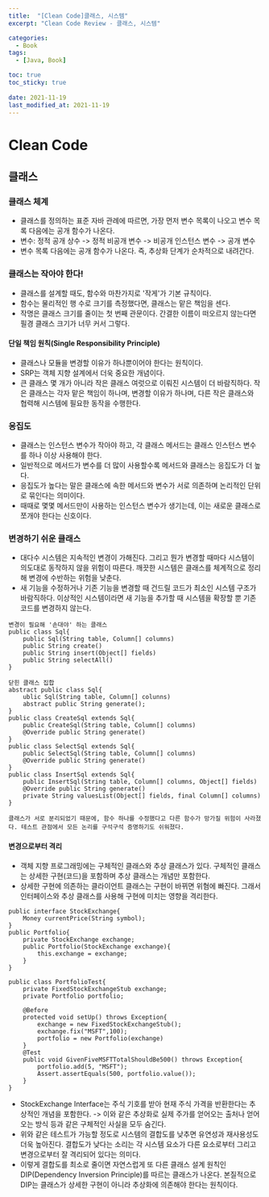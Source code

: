 ```yaml
---
title:  "[Clean Code]클래스, 시스템"
excerpt: "Clean Code Review - 클래스, 시스템"

categories:
  - Book
tags:
  - [Java, Book]

toc: true
toc_sticky: true
 
date: 2021-11-19
last_modified_at: 2021-11-19
---
```


# Clean Code

## 클래스

### 클래스 체계
- 클래스를 정의하는 표준 자바 관례에 따르면, 가장 먼저 변수 목록이 나오고 변수 목록 다음에는 공개 함수가 나온다.
- 변수: 정적 공개 상수 -> 정적 비공개 변수 -> 비공개 인스턴스 변수 -> 공개 변수
- 변수 목록 다음에는 공개 함수가 나온다. 즉, 추상화 단계가 순차적으로 내려간다.

### 클래스는 작아야 한다!
- 클래스를 설계할 때도, 함수와 마찬가지로 '작게'가 기본 규칙이다.
- 함수는 물리적인 행 수로 크기를 측정했다면, 클래스는 맡은 책임을 센다.
- 작명은 클래스 크기를 줄이는 첫 번째 관문이다. 간결한 이름이 떠오르지 않는다면 필경 클래스 크기가 너무 커서 그렇다.

#### 단일 책임 원칙(Single Responsibility Principle)
- 클래스나 모듈을 변경할 이유가 하나뿐이어야 한다는 원칙이다.
- SRP는 객체 지향 설계에서 더욱 중요한 개념이다. 
- 큰 클래스 몇 개가 아니라 작은 클래스 여럿으로 이뤄진 시스템이 더 바람직하다. 작은 클래스는 각자 맡은 책임이 하나며, 변경할 이유가 하나며, 다른 작은 클래스와 협력해 시스템에 필요한 동작을 수행한다.

### 응집도
- 클래스는 인스턴스 변수가 작아야 하고, 각 클래스 메서드는 클래스 인스턴스 변수를 하나 이상 사용해야 한다. 
- 일반적으로 메서드가 변수를 더 많이 사용할수록 메서드와 클래스는 응집도가 더 높다.
- 응집도가 높다는 말은 클래스에 속한 메서드와 변수가 서로 의존하며 논리적인 단위로 묶인다는 의미이다.
- 때때로 몇몇 메서드만이 사용하는 인스턴스 변수가 생기는데, 이는 새로운 클래스로 쪼개야 한다는 신호이다.

### 변경하기 쉬운 클래스
- 대다수 시스템은 지속적인 변경이 가해진다. 그리고 뭔가 변경할 때마다 시스템이 의도대로 동작하지 않을 위험이 따른다. 깨끗한 시스템은 클래스를 체계적으로 정리해 변경에 수반하는 위험을 낮춘다. 
- 새 기능을 수정하거나 기존 기능을 변경할 때 건드릴 코드가 최소인 시스템 구조가 바람직하다. 이상적인 시스템이라면 새 기능을 추가할 때 시스템을 확장할 뿐 기존 코드를 변경하지 않는다.
```
변경이 필요해 '손대야' 하는 클래스
public class Sql{
    public Sql(String table, Column[] columns)
    public String create()
    public String insert(Object[] fields)
    public String selectAll()
}

닫힌 클래스 집합
abstract public class Sql{
    ublic Sql(String table, Column[] colunns)
    abstract public String generate();
}
public class CreateSql extends Sql{
    public CreateSql(String table, Column[] columns)
    @Override public String generate()
}
public class SelectSql extends Sql{
    public SelectSql(String table, Column[] columns)
    @Override public String generate()
}
public class InsertSql extends Sql{
    public InsertSql(String table, Column[] columns, Object[] fields)
    @Override public String generate()
    private String valuesList(Object[] fields, final Column[] columns)
}

클래스가 서로 분리되었기 때문에, 함수 하나를 수정했다고 다른 함수가 망가질 위험이 사라졌다. 테스트 관점에서 모든 논리를 구석구석 증명하기도 쉬워졌다.
```

#### 변경으로부터 격리
- 객체 지향 프로그래밍에는 구체적인 클래스와 추상 클래스가 있다. 구체적인 클래스는 상세한 구현(코드)을 포함하며 추상 클래스는 개념만 포함한다.
- 상세한 구현에 의존하는 클라이언트 클래스는 구현이 바뀌면 위혐에 빠진다. 그래서 인터페이스와 추상 클래스를 사용해 구현에 미치는 영향을 격리한다.
```
public interface StockExchange{
    Money currentPrice(String symbol);
}
public Portfolio{
    private StockExchange exchange;
    public Portfolio(StockExchange exchange){
        this.exchange = exchange;
    }
}

public class PortfolioTest{
    private FixedStockExchangeStub exchange;
    private Portfolio portfolio;

    @Before
    protected void setUp() throws Exception{
        exchange = new FixedStockExchangeStub();
        exchange.fix("MSFT",100);
        portfolio = new Portfolio(exchange)
    }
    @Test
    public void GivenFiveMSFTTotalShouldBe500() throws Exception{
        portfolio.add(5, "MSFT");
        Assert.assertEquals(500, portfolio.value());
    }
}
```
- StockExchange Interface는 주식 기호를 받아 현재 주식 가격을 반환한다는 추상적인 개념을 포함한다. -> 이와 같은 추상화로 실제 주가를 얻어오는 출처나 얻어오는 방식 등과 같은 구체적인 사실을 모두 숨긴다. 
- 위와 같은 테스트가 가능할 정도로 시스템의 결합도를 낮추면 유연성과 재사용성도 더욱 높아진다. 결합도가 낮다는 소리는 각 시스템 요소가 다른 요소로부터 그리고 변경으로부터 잘 격리되어 있다는 의미다.
- 이렇게 결합도를 최소로 줄이면 자연스럽게 또 다른 클래스 설계 원칙인 DIP(Dependency Inversion Principle)를 따르는 클래스가 나온다. 본질적으로 DIP는 클래스가 상세한 구현이 아니라 추상화에 의존해야 한다는 원칙이다.